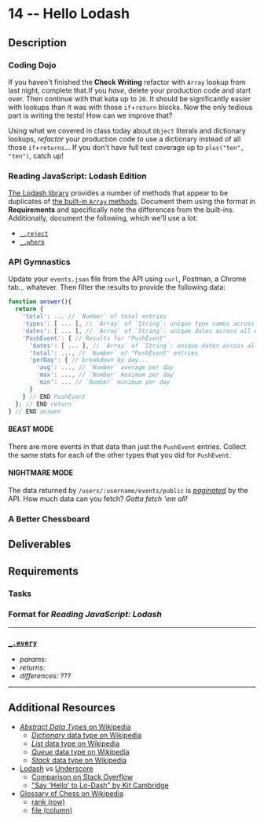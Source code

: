 # 14 -- Hello Lodash

## Description

### Coding Dojo

If you haven't finished the **Check Writing** refactor with `Array` lookup from last night, complete that.If you _have_, delete your production code and start over. Then continue with that kata up to `20`. It should be significantly easier with lookups than it was with those `if`+`return` blocks. Now the only tedious part is writing the tests! How can we improve that?

Using what we covered in class today about `Object` literals and dictionary lookups, _refactor_ your production code to use a dictionary instead of all those `if`+`returns`... If you don't have full test coverage up to `plus("ten", "ten")`, catch up!

### Reading JavaScript: Lodash Edition

[The Lodash library](http://lodash.com/) provides a number of methods that appear to be duplicates of [the built-in `Array` methods](https://developer.mozilla.org/en-US/docs/Web/JavaScript/Reference/Global_Objects/Array#Methods_of_array_instances). Document them using the format in **Requirements** and specifically note the differences from the built-ins. Additionally, document the following, which we'll use a lot:

* [`_.reject`](http://lodash.com/docs#reject)
* [`_.where`](http://lodash.com/docs#where)

### API Gymnastics

Update your `events.json` file from the API using `curl`, Postman, a Chrome tab... whatever. Then filter the results to provide the following data:

```javascript
function answer(){
  return {
    'total': ... // `Number` of total entries
    'types': [ ... ], // `Array` of `String`: unique type names across all entries
    'dates': [ ... ], // `Array` of `String`: unique dates across all entries
    'PushEvent': { // Results for "PushEvent"
      'dates': [ ... ], // `Array` of `String`: unique dates across all entries
      'total': ..., // `Number` of "PushEvent" entries
      'perDay': { // breakdown by day...
        'avg': ..., // `Number` average per day
        'max': ..., // `Number` maximum per day
        'min': ... // `Number` minimum per day
      }
    } // END PushEvent
  }; // END return
} // END answer
```

#### BEAST MODE

There are more events in that data than just the `PushEvent` entries. Collect the same stats for each of the other types that you did for `PushEvent`.

#### NIGHTMARE MODE

The data returned by `/users/:username/events/public` is [_paginated_](https://developer.github.com/v3/#pagination) by the API. How much data can you fetch? _Gotta fetch 'em all!_

### A Better Chessboard



## Deliverables

## Requirements

### Tasks

### Format for _Reading JavaScript: Lodash_

---
### [`_.every`](http://lodash.com/docs#every)

* _params:_
* _returns:_
* _differences:_ ???
---

## Additional Resources

* [_Abstract Data Types_ on Wikipedia](http://en.wikipedia.org/wiki/Abstract_data_type)
  * [_Dictionary_ data type on Wikipedia](http://en.wikipedia.org/wiki/Associative_array)
  * [_List_ data type on Wikipedia](http://en.wikipedia.org/wiki/List_%28abstract_data_type%29)
  * [_Queue_ data type on Wikipedia](http://en.wikipedia.org/wiki/Queue_(abstract_data_type))
  * [_Stack_ data type on Wikipedia](http://en.wikipedia.org/wiki/Stack_(abstract_data_type))
* [Lodash](http://lodash.com) vs [Underscore](http://underscorejs.org)
  * [Comparison on Stack Overflow](http://stackoverflow.com/questions/13789618/differences-between-lodash-and-underscore)
  * ["Say 'Hello' to Lo-Dash" by Kit Cambridge](http://kitcambridge.be/blog/say-hello-to-lo-dash/)
* [Glossary of Chess on Wikipedia](http://en.wikipedia.org/wiki/Glossary_of_chess)
  * [rank (row)](http://en.wikipedia.org/wiki/Glossary_of_chess#Rank)
  * [file (column)](http://en.wikipedia.org/wiki/Glossary_of_chess#file)
